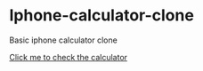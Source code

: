 # Iphone-calculator-clone

Basic iphone calculator clone


[Click me to check the calculator](HamadAlhashimi.github.io)
